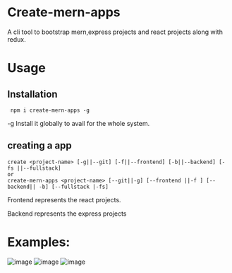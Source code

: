# Create-mern-apps
A cli tool to bootstrap mern,express projects and react projects along with redux. 
# Usage
## Installation
     npm i create-mern-apps -g
-g Install it globally to avail for the whole system.
## creating a app
    create <project-name> [-g||--git] [-f||--frontend] [-b||--backend] [-fs ||--fullstack]
    or
    create-mern-apps <project-name> [--git||-g] [--frontend ||-f ] [--backend|| -b] [--fullstack |-fs]
Frontend represents the react projects.

Backend represents the express projects


# Examples:
![image](https://user-images.githubusercontent.com/72449129/137301352-bba723c0-fcd0-4fd4-a63a-37660c1615c0.png)
![image](https://user-images.githubusercontent.com/72449129/137301417-b963d324-7f26-495a-a8dd-3098ef5b3b45.png)
![image](https://user-images.githubusercontent.com/72449129/137301441-8fd938dd-bdb5-4722-9198-6c6d0eaeaca0.png)
